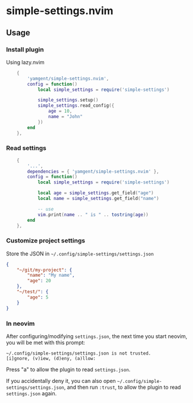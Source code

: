 # simple-settings.nvim

## Usage

### Install plugin

Using lazy.nvim

```lua
    {
        'yamgent/simple-settings.nvim',
        config = function()
            local simple_settings = require('simple-settings')

            simple_settings.setup()
            simple_settings.read_config({
                age = 10,
                name = "John"
            })
        end
    },
```

### Read settings

```lua
    {
        '...',
        dependencies = { 'yamgent/simple-settings.nvim' },
        config = function()
            local simple_settings = require('simple-settings')

            local age = simple_settings.get_field("age")
            local name = simple_settings.get_field("name")

            -- use
            vim.print(name .. " is " .. tostring(age))
        end
    },
```

### Customize project settings

Store the JSON in `~/.config/simple-settings/settings.json`

```json
{
    "~/git/my-project": {
        "name": "My name",
        "age": 20
    },
    "~/test/": {
        "age": 5
    }
}
```

### In neovim

After configuring/modifying `settings.json`, the next time you start neovim,
you will be met with this prompt:

```
~/.config/simple-settings/settings.json is not trusted.
[i]gnore, (v)iew, (d)eny, (a)llow:
```

Press "a" to allow the plugin to read `settings.json`.

If you accidentally deny it, you can also open `~/.config/simple-settings/settings.json`,
and then run `:trust`, to allow the plugin to read `settings.json` again.
